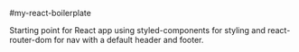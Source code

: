 #my-react-boilerplate

Starting point for React app using styled-components for styling and react-router-dom for nav with a default header and footer. 
